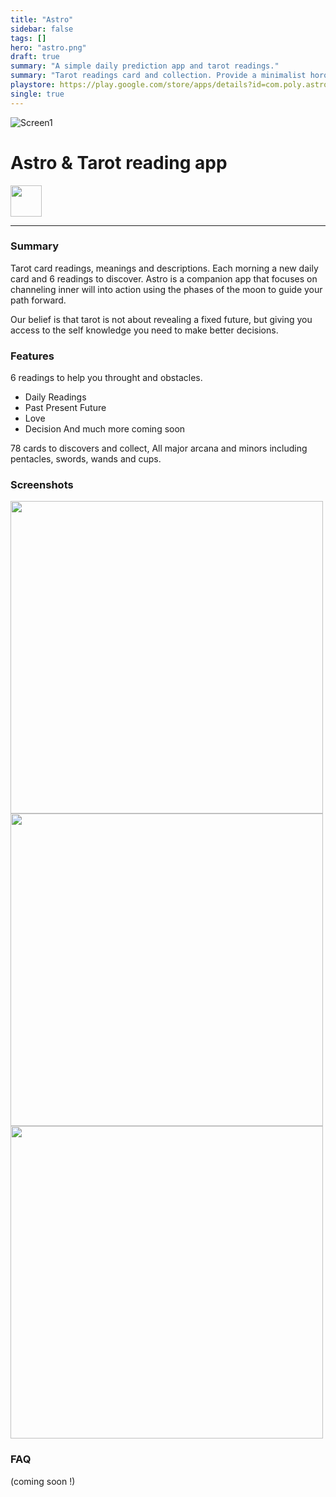 ```yaml
---
title: "Astro"
sidebar: false
tags: []
hero: "astro.png"
draft: true
summary: "A simple daily prediction app and tarot readings."
summary: "Tarot readings card and collection. Provide a minimalist horoscope and motivations quotes."
playstore: https://play.google.com/store/apps/details?id=com.poly.astrology
single: true
---
```


![Screen1](/astrologo.webp)
# Astro & Tarot reading app
<a href="https://play.google.com/store/apps/details?id=com.poly.astro" target="_blank" rel="noopener noreferrer"> <img height="50" src="/google-play-badge-nopad.png"/></a>

<hr>

### Summary
Tarot card readings, meanings and descriptions.
Each morning a new daily card and 6 readings to discover.
Astro is a companion app that focuses on channeling inner will into action using the phases of the moon to guide your path forward.

Our belief is that tarot is not about revealing a fixed future, but giving you access to the self knowledge you need to make better decisions.

### Features
6 readings to help you throught and obstacles.
* Daily Readings
* Past Present Future
* Love
* Decision
And much more coming soon

78 cards to discovers and collect,
All major arcana and minors including pentacles, swords, wands and cups.

### Screenshots

<img height="500" src="/as1.webp"/>
<img height="500" src="/as2.webp"/>
<img height="500" src="/as3.webp"/>

### FAQ
(coming soon !)